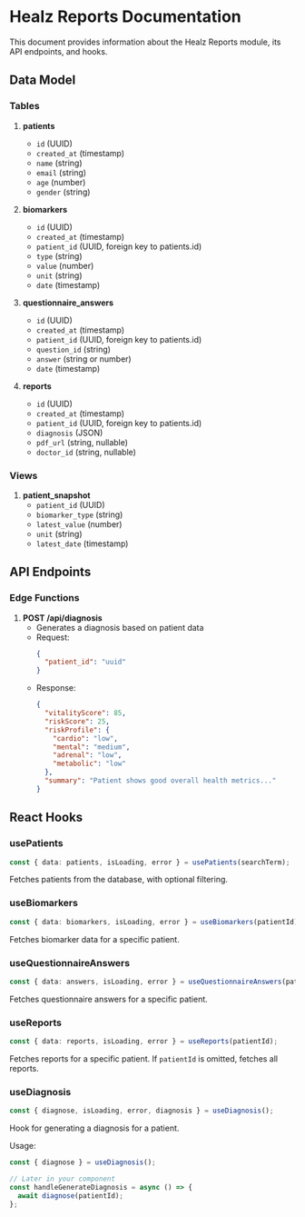 
# Healz Reports Documentation

This document provides information about the Healz Reports module, its API endpoints, and hooks.

## Data Model

### Tables

1. **patients**
   - `id` (UUID)
   - `created_at` (timestamp)
   - `name` (string)
   - `email` (string)
   - `age` (number)
   - `gender` (string)

2. **biomarkers**
   - `id` (UUID)
   - `created_at` (timestamp)
   - `patient_id` (UUID, foreign key to patients.id)
   - `type` (string)
   - `value` (number)
   - `unit` (string)
   - `date` (timestamp)

3. **questionnaire_answers**
   - `id` (UUID)
   - `created_at` (timestamp)
   - `patient_id` (UUID, foreign key to patients.id)
   - `question_id` (string)
   - `answer` (string or number)
   - `date` (timestamp)

4. **reports**
   - `id` (UUID)
   - `created_at` (timestamp)
   - `patient_id` (UUID, foreign key to patients.id)
   - `diagnosis` (JSON)
   - `pdf_url` (string, nullable)
   - `doctor_id` (string, nullable)

### Views

1. **patient_snapshot**
   - `patient_id` (UUID)
   - `biomarker_type` (string)
   - `latest_value` (number)
   - `unit` (string)
   - `latest_date` (timestamp)

## API Endpoints

### Edge Functions

1. **POST /api/diagnosis**
   - Generates a diagnosis based on patient data
   - Request:
     ```json
     {
       "patient_id": "uuid"
     }
     ```
   - Response:
     ```json
     {
       "vitalityScore": 85,
       "riskScore": 25,
       "riskProfile": {
         "cardio": "low",
         "mental": "medium",
         "adrenal": "low",
         "metabolic": "low"
       },
       "summary": "Patient shows good overall health metrics..."
     }
     ```

## React Hooks

### usePatients

```typescript
const { data: patients, isLoading, error } = usePatients(searchTerm);
```

Fetches patients from the database, with optional filtering.

### useBiomarkers

```typescript
const { data: biomarkers, isLoading, error } = useBiomarkers(patientId);
```

Fetches biomarker data for a specific patient.

### useQuestionnaireAnswers

```typescript
const { data: answers, isLoading, error } = useQuestionnaireAnswers(patientId);
```

Fetches questionnaire answers for a specific patient.

### useReports

```typescript
const { data: reports, isLoading, error } = useReports(patientId);
```

Fetches reports for a specific patient. If `patientId` is omitted, fetches all reports.

### useDiagnosis

```typescript
const { diagnose, isLoading, error, diagnosis } = useDiagnosis();
```

Hook for generating a diagnosis for a patient.

Usage:

```typescript
const { diagnose } = useDiagnosis();

// Later in your component
const handleGenerateDiagnosis = async () => {
  await diagnose(patientId);
};
```
